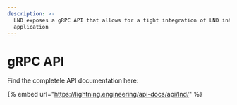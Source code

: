 ```yaml
---
description: >-
  LND exposes a gRPC API that allows for a tight integration of LND into your
  application
---
```


# gRPC API

Find the completele API documentation here:

{% embed url="https://lightning.engineering/api-docs/api/lnd/" %}
